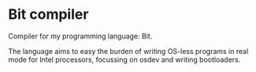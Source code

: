 # Bit compiler
Compiler for my programming language: Bit.

The language aims to easy the burden of writing OS-less programs in real mode for Intel processors, focussing on osdev and writing bootloaders.